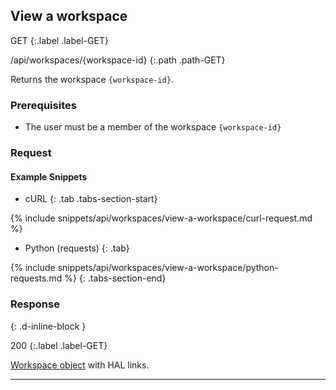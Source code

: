 ## View a workspace

GET
{:.label .label-GET}

/api/workspaces/{workspace-id}
{:.path .path-GET}

Returns the workspace `{workspace-id}`.

### Prerequisites

- The user must be a member of the workspace `{workspace-id}`

### Request
#### Example Snippets
- cURL
{: .tab .tabs-section-start}

{% include snippets/api/workspaces/view-a-workspace/curl-request.md %}

- Python (requests)
{: .tab}

{% include snippets/api/workspaces/view-a-workspace/python-requests.md %}
{: .tabs-section-end}

### Response
{: .d-inline-block }

200
{:.label .label-GET}

[Workspace object](#workspace) with HAL links.

---
